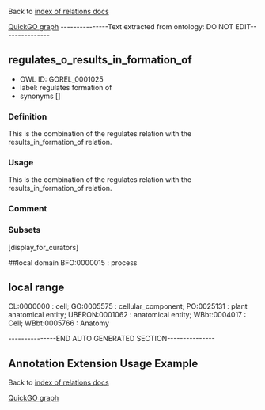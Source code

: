 Back to [index of relations docs](https://github.com/geneontology/annotation_extensions/tree/master/doc)

[QuickGO graph](www.ebi.ac.uk/QuickGO/AnnotationExtensionRelations.html)
---------------Text extracted from ontology: DO NOT EDIT---------------

## regulates_o_results_in_formation_of
* OWL ID: GOREL_0001025
* label: regulates formation of
* synonyms
[]

### Definition
This is the combination of the regulates relation with the results_in_formation_of relation.

### Usage
This is the combination of the regulates relation with the results_in_formation_of relation.

### Comment


### Subsets
[display_for_curators]

##local domain
BFO:0000015 : process

## local range
CL:0000000 : cell; GO:0005575 : cellular_component; PO:0025131 : plant anatomical entity; UBERON:0001062 : anatomical entity; WBbt:0004017 : Cell; WBbt:0005766 : Anatomy

---------------END AUTO GENERATED SECTION---------------



















Annotation Extension Usage Example
----------------------------------

Back to [index of relations docs](https://github.com/geneontology/annotation_extensions/tree/master/doc)

[QuickGO graph](www.ebi.ac.uk/QuickGO/AnnotationExtensionRelations.html)